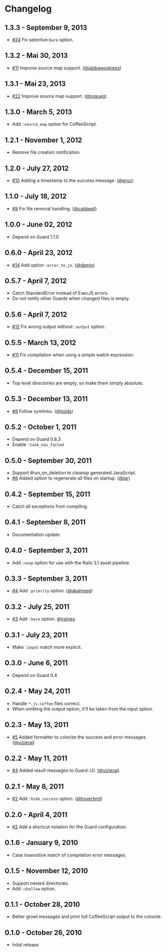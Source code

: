 # Changelog

## 1.3.3 - September 9, 2013

- [#24](https://github.com/netzpirat/guard-coffeescript/issues/24) Fix selective `bare` option.

## 1.3.2 - Mai 30, 2013

- [#11](https://github.com/guard/guard-coffeescript/issues/11) Improve source map support. ([@jabbawookiees][])

## 1.3.1 - Mai 23, 2013

- [#22](https://github.com/netzpirat/guard-coffeescript/pull/22) Improve source map support. ([@rogueg][])

## 1.3.0 - March 5, 2013

- Add `:source_map` option for CoffeeScript.

## 1.2.1 - November 1, 2012

- Remove file creation notification.

## 1.2.0 - July 27, 2012

- [#10](https://github.com/guard/guard-coffeescript/pull/10) Adding a timestamp to the success message. ([@proc][])

## 1.1.0 - July 18, 2012

- [#9](https://github.com/guard/guard-coffeescript/pull/9) Fix file removal handling. ([@caldwell][])

## 1.0.0 - June 02, 2012

- Depend on Guard 1.1.0

## 0.6.0 - April 23, 2012

- [#14](https://github.com/netzpirat/guard-coffeescript/pull/14) Add option `:error_to_js`. ([@damin][])

## 0.5.7 - April 7, 2012

- Catch StandardError instead of ExecJS errors.
- Do not notify other Guards when changed files is empty.

## 0.5.6 - April 7, 2012

- [#12](https://github.com/netzpirat/guard-coffeescript/issues/12) Fix wrong output without `:output` option.

## 0.5.5 - March 13, 2012

- [#11](https://github.com/netzpirat/guard-coffeescript/issues/11) Fix compilation when using a simple watch expression.

## 0.5.4 - December 15, 2011

- Top level directories are empty, so make them simply absolute.

## 0.5.3 - December 13, 2011

- [#8](https://github.com/guard/guard-coffeescript/pull/8) Follow symlinks. ([@jtolds][])

## 0.5.2 - October 1, 2011

- Depend on Guard 0.8.3
- Enable `:task_has_failed`

## 0.5.0 - September 30, 2011

- Support #run_on_deletion to cleanup generated JavaScript.
- [#8](https://github.com/netzpirat/guard-coffeescript/pull/8) Added option to regenerate all files on startup. ([@jqr][])

## 0.4.2 - September 15, 2011

- Catch all exceptions from compiling.

## 0.4.1 - September 8, 2011

- Documentation update

## 0.4.0 - September 3, 2011

- Add `:noop` option for use with the Rails 3.1 asset pipeline.

## 0.3.3 - September 3, 2011

- [#4](https://github.com/guard/guard-coffeescript/pull/4) Add `:priority` option. ([@akahigeg][])

## 0.3.2 - July 25, 2011

- [#3](https://github.com/guard/guard-coffeescript/pull/3) Add `:bare` option. [@jraines][]

## 0.3.1 - July 23, 2011

- Make `:input` match more explicit.

## 0.3.0 - June 6, 2011

- Depend on Guard 0.4

## 0.2.4 - May 24, 2011

- Handle `*.js.coffee` files correct.
- When omitting the output option, it'll be taken from the input option.

## 0.2.3 - May 13, 2011

- [#5](https://github.com/netzpirat/guard-coffeescript/pull/5) Added formatter to colorize the success and error messages. ([@vizjerai][])

## 0.2.2 - May 11, 2011

- [#4](https://github.com/netzpirat/guard-coffeescript/pull/4) Added result messages to Guard::UI. ([@vizjerai][])

## 0.2.1 - May 8, 2011

- [#2](https://github.com/guard/guard-coffeescript/pull/2) Add `:hide_success` option. ([@hoverbird][])

## 0.2.0 - April 4, 2011

- [#2](https://github.com/netzpirat/guard-coffeescript/issues/2) Add a shortcut notation for the Guard configuration.

## 0.1.6 - January 9, 2010

- Case insensitive match of compilation error messages.

## 0.1.5 - November 12, 2010

- Support nested directories.
- Add `:shallow` option.

## 0.1.1 - October 28, 2010

- Better growl messages and print full CoffeeScript output to the console.

## 0.1.0 - October 26, 2010

- Inital release

[@MyD]: https://github.com/MyD
[@akahigeg]: https://github.com/akahigeg
[@caldwell]: https://github.com/caldwell
[@damin]: https://github.com/damin
[@hoverbird]: https://github.com/hoverbird
[@jabbawookiees]: https://github.com/jabbawookiees
[@jraines]: https://github.com/jraines
[@jqr]: https://github.com/jqr
[@jtolds]: https://github.com/jtolds
[@proc]: https://github.com/proc
[@rogueg]: https://github.com/rogueg
[@vizjerai]: https://github.com/vizjerai
